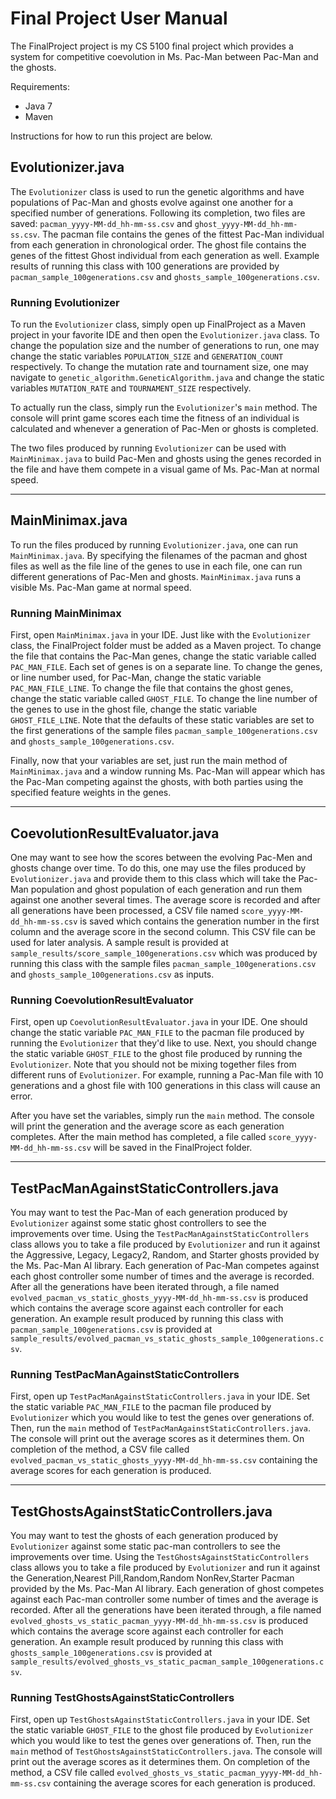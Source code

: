# Final Project User Manual

The FinalProject project is my CS 5100 final project which provides a system for competitive coevolution in Ms. Pac-Man between Pac-Man and the ghosts.

Requirements:
- Java 7
- Maven

Instructions for how to run this project are below.

## Evolutionizer.java

The `Evolutionizer` class is used to run the genetic algorithms and have populations of Pac-Man and ghosts evolve against one another for a specified number of generations. Following its completion, two files are saved: `pacman_yyyy-MM-dd_hh-mm-ss.csv` and `ghost_yyyy-MM-dd_hh-mm-ss.csv`. The pacman file contains the genes of the fittest Pac-Man individual from each generation in chronological order. The ghost file contains the genes of the fittest Ghost individual from each generation as well. Example results of running this class with 100 generations are provided by `pacman_sample_100generations.csv` and `ghosts_sample_100generations.csv`.

### Running Evolutionizer

To run the `Evolutionizer` class, simply open up FinalProject as a Maven project in your favorite IDE and then open the `Evolutionizer.java` class. To change the population size and the number of generations to run, one may change the static variables `POPULATION_SIZE` and `GENERATION_COUNT` respectively. To change the mutation rate and tournament size, one may navigate to `genetic_algorithm.GeneticAlgorithm.java` and change the static variables `MUTATION_RATE` and `TOURNAMENT_SIZE` respectively.

To actually run the class, simply run the `Evolutionizer`'s `main` method. The console will print game scores each time the fitness of an individual is calculated and whenever a generation of Pac-Men or ghosts is completed.

The two files produced by running `Evolutionizer` can be used with `MainMinimax.java` to build Pac-Men and ghosts using the genes recorded in the file and have them compete in a visual game of Ms. Pac-Man at normal speed.

---

## MainMinimax.java

To run the files produced by running `Evolutionizer.java`, one can run `MainMinimax.java`. By specifying the filenames of the pacman and ghost files as well as the file line of the genes to use in each file, one can run different generations of Pac-Men and ghosts. `MainMinimax.java` runs a visible Ms. Pac-Man game at normal speed.

### Running MainMinimax

First, open `MainMinimax.java` in your IDE. Just like with the `Evolutionizer` class, the FinalProject folder must be added as a Maven project. To change the file that contains the Pac-Man genes, change the static variable called `PAC_MAN_FILE`. Each set of genes is on a separate line. To change the genes, or line number used, for Pac-Man, change the static variable `PAC_MAN_FILE_LINE`. To change the file that contains the ghost genes, change the static variable called `GHOST_FILE`. To change the line number of the genes to use in the ghost file, change the static variable `GHOST_FILE_LINE`. Note that the defaults of these static variables are set to the first generations of the sample files `pacman_sample_100generations.csv` and `ghosts_sample_100generations.csv`.

Finally, now that your variables are set, just run the main method of `MainMinimax.java` and a window running Ms. Pac-Man will appear which has the Pac-Man competing against the ghosts, with both parties using the specified feature weights in the genes.

---

## CoevolutionResultEvaluator.java

One may want to see how the scores between the evolving Pac-Men and ghosts change over time. To do this, one may use the files produced by `Evolutionizer.java` and provide them to this class which will take the Pac-Man population and ghost population of each generation and run them against one another several times. The average score is recorded and after all generations have been processed, a CSV file named `score_yyyy-MM-dd_hh-mm-ss.csv` is saved which contains the generation number in the first column and the average score in the second column. This CSV file can be used for later analysis. A sample result is provided at `sample_results/score_sample_100generations.csv` which was produced by running this class with the sample files `pacman_sample_100generations.csv` and `ghosts_sample_100generations.csv` as inputs.

### Running CoevolutionResultEvaluator

First, open up `CoevolutionResultEvaluator.java` in your IDE. One should change the static variable `PAC_MAN_FILE` to the pacman file produced by running the `Evolutionizer` that they'd like to use. Next, you should change the static variable `GHOST_FILE` to the ghost file produced by running the `Evolutionizer`. Note that you should not be mixing together files from different runs of `Evolutionizer`. For example, running a Pac-Man file with 10 generations and a ghost file with 100 generations in this class will cause an error.

After you have set the variables, simply run the `main` method. The console will print the generation and the average score as each generation completes. After the main method has completed, a file called `score_yyyy-MM-dd_hh-mm-ss.csv` will be saved in the FinalProject folder.

---

## TestPacManAgainstStaticControllers.java

You may want to test the Pac-Man of each generation produced by `Evolutionizer` against some static ghost controllers to see the improvements over time. Using the `TestPacManAgainstStaticControllers` class allows you to take a file produced by `Evolutionizer` and run it against the Aggressive, Legacy, Legacy2, Random, and Starter ghosts provided by the Ms. Pac-Man AI library. Each generation of Pac-Man competes against each ghost controller some number of times and the average is recorded. After all the generations have been iterated through, a file named `evolved_pacman_vs_static_ghosts_yyyy-MM-dd_hh-mm-ss.csv` is produced which contains the average score against each controller for each generation. An example result produced by running this class with `pacman_sample_100generations.csv` is provided at `sample_results/evolved_pacman_vs_static_ghosts_sample_100generations.csv`.

### Running TestPacManAgainstStaticControllers

First, open up `TestPacManAgainstStaticControllers.java` in your IDE. Set the static variable `PAC_MAN_FILE` to the pacman file produced by `Evolutionizer` which you would like to test the genes over generations of. Then, run the `main` method of `TestPacManAgainstStaticControllers.java`. The console will print out the average scores as it determines them. On completion of the method, a CSV file called `evolved_pacman_vs_static_ghosts_yyyy-MM-dd_hh-mm-ss.csv` containing the average scores for each generation is produced.

---

## TestGhostsAgainstStaticControllers.java

You may want to test the ghosts of each generation produced by `Evolutionizer` against some static pac-man controllers to see the improvements over time. Using the `TestGhostsAgainstStaticControllers` class allows you to take a file produced by `Evolutionizer` and run it against the Generation,Nearest Pill,Random,Random NonRev,Starter Pacman provided by the Ms. Pac-Man AI library. Each generation of ghost competes against each Pac-man controller some number of times and the average is recorded. After all the generations have been iterated through, a file named `evolved_ghosts_vs_static_pacman_yyyy-MM-dd_hh-mm-ss.csv` is produced which contains the average score against each controller for each generation. An example result produced by running this class with `ghosts_sample_100generations.csv` is provided at `sample_results/evolved_ghosts_vs_static_pacman_sample_100generations.csv`.

### Running TestGhostsAgainstStaticControllers

First, open up `TestGhostsAgainstStaticControllers.java` in your IDE. Set the static variable `GHOST_FILE` to the ghost file produced by `Evolutionizer` which you would like to test the genes over generations of. Then, run the `main` method of `TestGhostsAgainstStaticControllers.java`. The console will print out the average scores as it determines them. On completion of the method, a CSV file called `evolved_ghosts_vs_static_pacman_yyyy-MM-dd_hh-mm-ss.csv` containing the average scores for each generation is produced.

